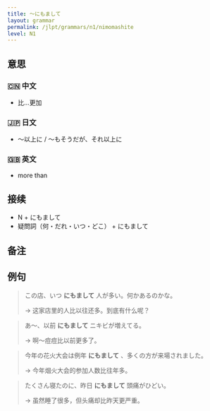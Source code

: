 ```yaml
---
title: 〜にもまして
layout: grammar
permalink: /jlpt/grammars/n1/nimomashite
level: N1
---
```


## 意思

### 🇨🇳 中文

- 比…更加

### 🇯🇵 日文

- 〜以上に / 〜もそうだが、それ以上に

### 🇬🇧 英文

- more than

## 接续

- N + にもまして
- 疑問詞（何・だれ・いつ・どこ） + にもまして

## 备注


## 例句

> この店、いつ **にもまして** 人が多い。何かあるのかな。
>
> → 这家店里的人比以往还多。到底有什么呢？

> あ〜、以前 **にもまして** ニキビが増えてる。
>
> → 啊～痘痘比以前更多了。

> 今年の花火大会は例年 **にもまして** 、多くの方が来場されました。
>
> → 今年烟火大会的参加人数比往年多。

> たくさん寝たのに、昨日 **にもまして** 頭痛がひどい。
>
> → 虽然睡了很多，但头痛却比昨天更严重。

